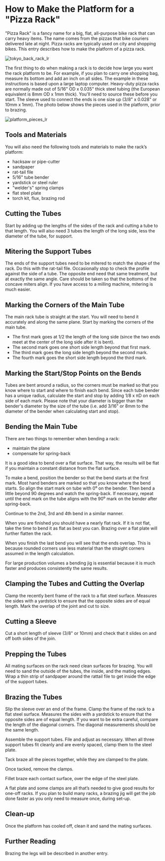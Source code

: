 # How to Make the Platform for a "Pizza Rack"

"Pizza Rack" is a fancy name for a big, flat, all-purpose bike rack that can carry heavy items. The name comes from the pizzas that bike couriers delivered late at night. Pizza racks are typically used on city and shopping bikes. This entry describes how to make the platform of a pizza rack.

![tokyo_back_rack_lr](https://user-images.githubusercontent.com/42239030/43993761-433da372-9d9b-11e8-9886-3d121b69994a.jpg)
 
The first thing to do when making a rack is to decide how large you want the rack platform to be. For example, if you plan to carry one shopping bag, measure its bottom and add an inch on all sides. The example in these instructions is based upon a large laptop computer.
Heavy-duty pizza racks are normally made out of 5/16" OD x 0.035" thick steel tubing (the European equivalent is 8mm OD x 1mm thick). You'll need to source these before you start. The sleeve used to connect the ends is one size up (3/8" x 0.028" or 10mm x 1mm).
The photo below shows the pieces used in the platform, prior to brazing.

![platform_pieces_lr](https://user-images.githubusercontent.com/42239030/43993704-7dc5429e-9d9a-11e8-8327-2449877b269d.jpg)
 
## Tools and Materials
You will also need the following tools and materials to make the rack’s platform:
-	hacksaw or pipe-cutter
-	sandpaper
-	rat-tail file
-	5/16" tube bender
-	yardstick or steel ruler
-	"welder's" spring clamps
-	flat steel plate
-	torch kit, flux, brazing rod

## Cutting the Tubes
Start by adding up the lengths of the sides of the rack and cutting a tube to that length. 
You will also need 3 tubes the length of the long side, less the diameter of the tube, for support.

## Mitering the Support Tubes
The ends of the support tubes need to be mitered to match the shape of the rack. Do this with the rat-tail file. Occasionally stop to check the profile against the side of a tube.
The opposite end need that same treatment, but at exactly the same angle. Care should be taken so that the bottoms of the concave miters align.
If you have access to a milling machine, mitering is much easier.
  
## Marking the Corners of the Main Tube
The main rack tube is straight at the start. You will need to bend it accurately and along the same plane. Start by marking the corners of the main tube. 
-	The first mark goes at 1/2 the length of the long side 
(since the two ends meet at the center of the long side after it is bent).
-	The second mark goes one short side length beyond that first mark.
-	The third mark goes the long side length beyond the second mark.
-	The fourth mark goes the short side length beyond the third mark.

## Marking the Start/Stop Points on the Bends
Tubes are bent around a radius, so the corners must be marked so that you know where to start and where to finish each bend. Since each tube bender has a unique radius, calculate the start and stop by adding 1/8 x πD on each side of each mark. Please note that your diameter is bigger than the bender's diameter by the size of the tube (i.e. add 3/16" or 8mm to the diameter of the bender when calculating start and stop).

## Bending the Main Tube
There are two things to remember when bending a rack:
-	maintain the plane
-	compensate for spring-back

It is a good idea to bend over a flat surface. That way, the results will be flat if you maintain a constant distance from the flat surface.

To make a bend, position the bender so that the bend starts at the first mark. Most hand benders are marked so that you know where the bend starts. So align the start mark on tube with 0⁰ on the bender. Then bend a little beyond 90 degrees and watch the spring-back. If necessary, repeat until the end mark on the tube aligns with the 90⁰ mark on the bender after spring-back.
 
Continue to the 2nd, 3rd and 4th bend in a similar manner.

When you are finished you should have a nearly flat rack. If it is not flat, take the time to bend it as flat as best you can. Brazing over a flat plate will further flatten the rack.

When you finish the last bend you will see that the ends overlap. This is because rounded corners use less material than the straight corners assumed in the length calculation. 

For large production volumes a bending jig is essential because it is much faster and produces consistently the same results.
 
## Clamping the Tubes and Cutting the Overlap
Clamp the recently bent frame of the rack to a flat steel surface. Measures the sides with a yardstick to ensure that the opposite sides are of equal length. Mark the overlap of the joint and cut to size.

## Cutting a Sleeve
Cut a short length of sleeve (3/8" or 10mm) and check that it slides on and off both sides of the join.

## Prepping the Tubes
All mating surfaces on the rack need clean surfaces for brazing. You will need to sand the outside of the tubes, the inside, and the mating edges. Wrap a thin strip of sandpaper around the rattail file to get inside the edge of the support tubes.

## Brazing the Tubes
Slip the sleeve over an end of the frame.
Clamp the frame of the rack to a flat steel surface.
Measures the sides with a yardstick to ensure that the opposite sides are of equal length. If you want to be extra careful, compare the length of the diagonal corners. The diagonal measurements should be the same length.

Assemble the support tubes. File and adjust as necessary. When all three support tubes fit cleanly and are evenly spaced, clamp them to the steel plate.

Tack braze all the pieces together, while they are clamped to the plate. 

Once tacked, remove the clamps.

Fillet braze each contact surface, over the edge of the steel plate.

A flat plate and some clamps are all that’s needed to give good results for one-off racks. If you plan to build many racks, a brazing jig will get the job done faster as you only need to measure once, during set-up.
 
## Clean-up
Once the platform has cooled off, clean it and sand the mating surfaces.

## Further Reading
Brazing the legs will be described in another entry.
